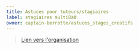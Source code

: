 ```yaml
---
title: Astuces pour tuteurs/stagiaires
label: stagiaires multiBàO
owner: captain-berrotte/astuces_stages_creatifs
---
```


> [Lien vers l'organisation](http://github.com/captain-berrotte)
